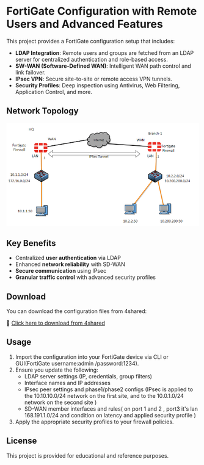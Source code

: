 # FortiGate Configuration with Remote Users and Advanced Features

This project provides a FortiGate configuration setup that includes:

- **LDAP Integration**: Remote users and groups are fetched from an LDAP server for centralized authentication and role-based access.
- **SW-WAN (Software-Defined WAN)**: Intelligent WAN path control and link failover.
- **IPsec VPN**: Secure site-to-site or remote access VPN tunnels.
- **Security Profiles**: Deep inspection using Antivirus, Web Filtering, Application Control, and more.
## Network Topology

![Network Topology](./network-topology.png)



## Key Benefits

- Centralized **user authentication** via LDAP
- Enhanced **network reliability** with SD-WAN
- **Secure communication** using IPsec
- **Granular traffic control** with advanced security profiles

## Download

You can download the configuration files from 4shared:

🔗 [Click here to download from 4shared](https://www.4shared.com/folder/pRZYrwfV/_online.html)

## Usage

1. Import the configuration into your FortiGate device via CLI or GUI(FortiGate username:admin /password:1234).
2. Ensure you update the following:
   - LDAP server settings (IP, credentials, group filters)
   - Interface names and IP addresses
   - IPsec peer settings and phase1/phase2 configs (IPsec is applied to the 10.10.10.0/24 network on the first site, and to the 10.0.1.0/24 network on the second site )
   - SD-WAN member interfaces and rules( on port 1 and 2 , port3 it's lan 168.191.1.0/24 and condition on latency and applied security profile )
3. Apply the appropriate security profiles to your firewall policies.

## License

This project is provided for educational and reference purposes.
